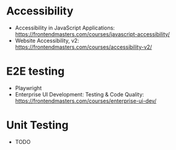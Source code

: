 # Accessibility

- Accessibility in JavaScript Applications: https://frontendmasters.com/courses/javascript-accessibility/
- Website Accessibility, v2: https://frontendmasters.com/courses/accessibility-v2/

# E2E testing

- Playwright
- Enterprise UI Development: Testing & Code Quality: https://frontendmasters.com/courses/enterprise-ui-dev/

# Unit Testing

- TODO
